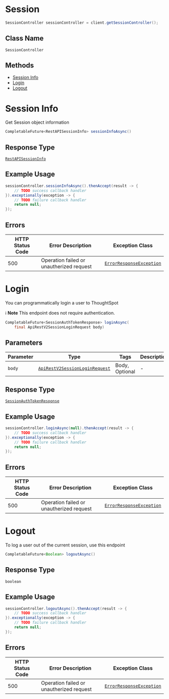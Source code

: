 # Session

```java
SessionController sessionController = client.getSessionController();
```

## Class Name

`SessionController`

## Methods

* [Session Info](/doc/controllers/session.md#session-info)
* [Login](/doc/controllers/session.md#login)
* [Logout](/doc/controllers/session.md#logout)


# Session Info

Get Session object information

```java
CompletableFuture<RestAPISessionInfo> sessionInfoAsync()
```

## Response Type

[`RestAPISessionInfo`](/doc/models/rest-api-session-info.md)

## Example Usage

```java
sessionController.sessionInfoAsync().thenAccept(result -> {
    // TODO success callback handler
}).exceptionally(exception -> {
    // TODO failure callback handler
    return null;
});
```

## Errors

| HTTP Status Code | Error Description | Exception Class |
|  --- | --- | --- |
| 500 | Operation failed or unautherized request | [`ErrorResponseException`](/doc/models/error-response-exception.md) |


# Login

You can programmatically login a user to ThoughtSpot

:information_source: **Note** This endpoint does not require authentication.

```java
CompletableFuture<SessionAuthTokenResponse> loginAsync(
    final ApiRestV2SessionLoginRequest body)
```

## Parameters

| Parameter | Type | Tags | Description |
|  --- | --- | --- | --- |
| `body` | [`ApiRestV2SessionLoginRequest`](/doc/models/api-rest-v2-session-login-request.md) | Body, Optional | - |

## Response Type

[`SessionAuthTokenResponse`](/doc/models/session-auth-token-response.md)

## Example Usage

```java
sessionController.loginAsync(null).thenAccept(result -> {
    // TODO success callback handler
}).exceptionally(exception -> {
    // TODO failure callback handler
    return null;
});
```

## Errors

| HTTP Status Code | Error Description | Exception Class |
|  --- | --- | --- |
| 500 | Operation failed or unautherized request | [`ErrorResponseException`](/doc/models/error-response-exception.md) |


# Logout

To log a user out of the current session, use this endpoint

```java
CompletableFuture<Boolean> logoutAsync()
```

## Response Type

`boolean`

## Example Usage

```java
sessionController.logoutAsync().thenAccept(result -> {
    // TODO success callback handler
}).exceptionally(exception -> {
    // TODO failure callback handler
    return null;
});
```

## Errors

| HTTP Status Code | Error Description | Exception Class |
|  --- | --- | --- |
| 500 | Operation failed or unautherized request | [`ErrorResponseException`](/doc/models/error-response-exception.md) |


